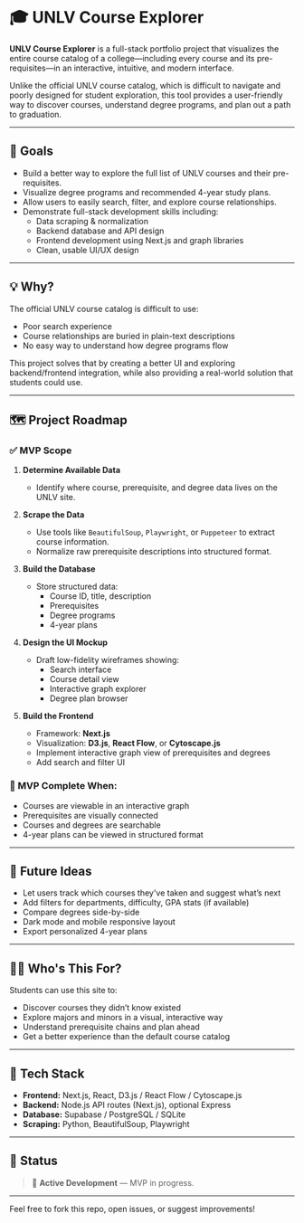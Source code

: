 # 🎓 UNLV Course Explorer

**UNLV Course Explorer** is a full-stack portfolio project that visualizes the entire course catalog of a college—including every course and its pre-requisites—in an interactive, intuitive, and modern interface.

Unlike the official UNLV course catalog, which is difficult to navigate and poorly designed for student exploration, this tool provides a user-friendly way to discover courses, understand degree programs, and plan out a path to graduation.

---

## 🚀 Goals

- Build a better way to explore the full list of UNLV courses and their pre-requisites.
- Visualize degree programs and recommended 4-year study plans.
- Allow users to easily search, filter, and explore course relationships.
- Demonstrate full-stack development skills including:
  - Data scraping & normalization
  - Backend database and API design
  - Frontend development using Next.js and graph libraries
  - Clean, usable UI/UX design

---

## 💡 Why?

The official UNLV course catalog is difficult to use:
- Poor search experience
- Course relationships are buried in plain-text descriptions
- No easy way to understand how degree programs flow

This project solves that by creating a better UI and exploring backend/frontend integration, while also providing a real-world solution that students could use.

---

## 🗺️ Project Roadmap

### ✅ MVP Scope

1. **Determine Available Data**
   - Identify where course, prerequisite, and degree data lives on the UNLV site.

2. **Scrape the Data**
   - Use tools like `BeautifulSoup`, `Playwright`, or `Puppeteer` to extract course information.
   - Normalize raw prerequisite descriptions into structured format.

3. **Build the Database**
   - Store structured data:
     - Course ID, title, description
     - Prerequisites
     - Degree programs
     - 4-year plans

4. **Design the UI Mockup**
   - Draft low-fidelity wireframes showing:
     - Search interface
     - Course detail view
     - Interactive graph explorer
     - Degree plan browser

5. **Build the Frontend**
   - Framework: **Next.js**
   - Visualization: **D3.js**, **React Flow**, or **Cytoscape.js**
   - Implement interactive graph view of prerequisites and degrees
   - Add search and filter UI

### 🧪 MVP Complete When:

- Courses are viewable in an interactive graph
- Prerequisites are visually connected
- Courses and degrees are searchable
- 4-year plans can be viewed in structured format

---

## 🌱 Future Ideas

- Let users track which courses they've taken and suggest what’s next
- Add filters for departments, difficulty, GPA stats (if available)
- Compare degrees side-by-side
- Dark mode and mobile responsive layout
- Export personalized 4-year plans

---

## 👨‍🎓 Who's This For?

Students can use this site to:
- Discover courses they didn’t know existed
- Explore majors and minors in a visual, interactive way
- Understand prerequisite chains and plan ahead
- Get a better experience than the default course catalog

---

## 🧰 Tech Stack

- **Frontend:** Next.js, React, D3.js / React Flow / Cytoscape.js
- **Backend:** Node.js API routes (Next.js), optional Express
- **Database:** Supabase / PostgreSQL / SQLite
- **Scraping:** Python, BeautifulSoup, Playwright

---

## 📌 Status

> 🔧 **Active Development** — MVP in progress.

---

Feel free to fork this repo, open issues, or suggest improvements!
